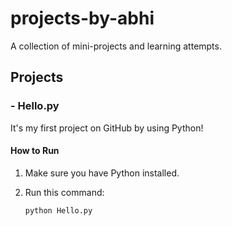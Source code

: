 # projects-by-abhi

A collection of mini-projects and learning attempts.

## Projects

### - Hello.py

It's my first project on GitHub by using Python!

#### How to Run

1. Make sure you have Python installed.
2. Run this command:

   ```bash
   python Hello.py
   ```

